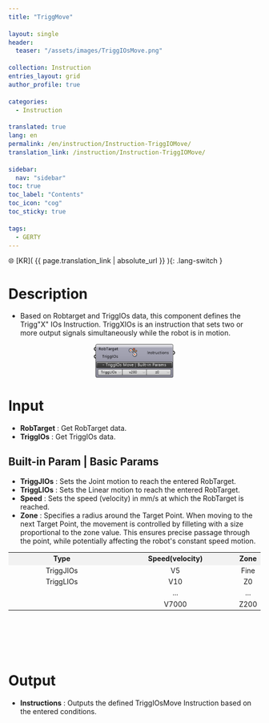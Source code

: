 ```yaml
---
title: "TriggMove"

layout: single
header:
  teaser: "/assets/images/TriggIOsMove.png"

collection: Instruction
entries_layout: grid
author_profile: true

categories:
  - Instruction

translated: true
lang: en
permalink: /en/instruction/Instruction-TriggIOMove/
translation_link: /instruction/Instruction-TriggIOMove/

sidebar:
  nav: "sidebar"
toc: true
toc_label: "Contents"
toc_icon: "cog"
toc_sticky: true

tags: 
  - GERTY
---
```


🌐 [KR]( {{ page.translation_link | absolute_url }} ){: .lang-switch }

# Description

* Based on Robtarget and TriggIOs data, this component defines the Trigg"X" IOs Instruction. TriggXIOs is an instruction that sets two or more output signals simultaneously while the robot is in motion.

<p align="center">  <img src="/assets/images/TriggIOsMove.png" align="center" width="32%"></p>

# Input

* **RobTarget** : Get RobTarget data.
* **TriggIOs** : Get TriggIOs data.

## Built-in Param | Basic Params

* **TriggJIOs** : Sets the Joint motion to reach the entered RobTarget.
* **TriggLIOs** : Sets the Linear motion to reach the entered RobTarget.
* **Speed** : Sets the speed (velocity) in mm/s at which the RobTarget is reached.
* **Zone** : Specifies a radius around the Target Point. When moving to the next Target Point, the movement is controlled by filleting with a size proportional to the zone value. This ensures precise passage through the point, while potentially affecting the robot's constant speed motion.

<p align="center">
<table style="border-collapse: collapse: width: 51 %; height: 200px;" border="0.5" data-ke-style="sytle4">
<tr style="height: 20px;" bgcolor="#F2F2F2">
<td style="width: 45%; height: 20px; text-align: center; font-weight: bolder;">Type</td>
<td style="width: 50%; height: 20px; text-align: center; font-weight: bolder;">Speed(velocity)</td>
<td style="width: 55%; height: 20px; text-align: center; font-weight: bolder;">Zone</td>
</tr>
<tr style="height: 0px;">
<td style="width: 45%; height: 1-px; text-align: center;" rowspan="1">TriggJIOs</td>
<td style="width: 50%; height: 1-px; text-align: center;" rowspan="1">V5</td>
<td style="width: 55%; height: 1-px; text-align: center;" rowspan="1">Fine</td>
</tr>
<tr style="height: 0px;">
<td style="width: 45%; height: 1-px; text-align: center;" rowspan="1">TriggLIOs</td>
<td style="width: 50%; height: 1-px; text-align: center;" rowspan="1">V10</td>
<td style="width: 55%; height: 1-px; text-align: center;" rowspan="1">Z0</td>
</tr>
<tr style="height: 0px;">
<td style="width: 45%; height: 1-px; text-align: center;" rowspan="1"> </td>
<td style="width: 50%; height: 1-px; text-align: center;" rowspan="1">...</td>
<td style="width: 55%; height: 1-px; text-align: center;" rowspan="1">...</td>
</tr>
<tr style="height: 0px;">
<td style="width: 45%; height: 1-px; text-align: center;" rowspan="1"> </td>
<td style="width: 50%; height: 1-px; text-align: center;" rowspan="1">V7000</td>
<td style="width: 55%; height: 1-px; text-align: center;" rowspan="1">Z200</td>
</tr>
</table>
</p>

# Output

* **Instructions** : Outputs the defined TriggIOsMove Instruction based on the entered conditions.